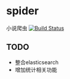 # spider
小说爬虫
[![Build Status](https://travis-ci.org/chaterhower/spider.svg?branch=master)](https://travis-ci.org/chaterhower/spider)
## TODO
- 整合elasticsearch
- 增加统计相关功能
